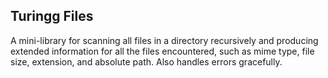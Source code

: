 ## Turingg Files

A mini-library for scanning all files in a directory recursively and producing extended information
for all the files encountered, such as mime type, file size, extension, and absolute path. 
Also handles errors gracefully.